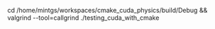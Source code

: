 cd /home/mintgs/workspaces/cmake_cuda_physics/build/Debug && valgrind --tool=callgrind ./testing_cuda_with_cmake